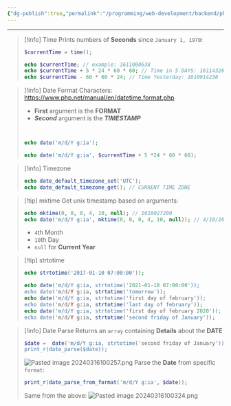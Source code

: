 ```yaml
---
{"dg-publish":true,"permalink":"/programming/web-development/backend/php/01-procedural/07-dates-and-time-zone/01-time/","tags":["programming","php","webdevelopment","backend"],"created":"2024-11-09T11:30:29.846+08:00"}
---
```



--- 




> [!info] Time
> Prints numbers of __Seconds__ since `January 1, 1970`:
> ```php
> $currentTime = time();
> 
> echo $currentTime; // example: 1611000638
> echo $currentTime + 5 * 24 * 60 * 60; // Time in 5 DAYS: 1611432638
> echo $currentTime - 60 * 60 * 24; // Time Yesterday: 1610914238
> 
> ```

>[!info] Date
>Format Characters: https://www.php.net/manual/en/datetime.format.php
>- __First__ argument is the __FORMAT__
>- ___Second___ argument is the ___TIMESTAMP___
>
>```php
>
>
>echo date('m/d/Y g:ia');
>
>echo date('m/d/Y g:ia', $currentTime + 5 *24 * 60 * 60);
>```

> [!info] Timezone
> ```php
> echo date_default_timezone_set('UTC');
> echo date_default_timezone_get(); // CURRENT TIME ZONE
> ```

> [!tip] mktime
> Get unix timestamp based on arguments:
> ```php
>echo mktime(0, 0, 0, 4, 10, null); // 1618027200
>echo date('m/d/Y g:ia', mktime(0, 0, 0, 4, 10, null)); // 4/10/2021 12:00am
> ```
> - `4`th Month
> - `10`th Day
> - `null` for __Current Year__

> [!tip] strtotime
> ```php
> echo strtotime('2017-01-10 07:00:00'));
> 
> echo date('m/d/Y g:ia, strtotime('2021-01-18 07:00:00'));
> echo date('m/d/Y g:ia, strtotime('tomorrow'));
> echo date('m/d/Y g:ia, strtotime('first day of february'));
> echo date('m/d/Y g:ia, strtotime('last day of february'));
> echo date('m/d/Y g:ia, strtotime('first day of february 2020'));
> echo date('m/d/Y g:ia, strtotime('second friday of January'));
> ```

> [!info] Date Parse
> Returns an `array` containing __Details__ about the __DATE__
> ```php
> $date =  date('m/d/Y g:ia, strtotime('second friday of January'));
> print_r(date_parse($date));
> ```
> ![Pasted image 20240316100257.png](/img/user/PROGRAMMING/Web%20Development/Backend/PHP/01%20Procedural/07%20Dates%20&%20Time%20Zone/attachments/Pasted%20image%2020240316100257.png)
> Parse the __Date__ from specific `format`:
> ```php
> print_r(date_parse_from_format('m/d/Y g:ia', $date));
> ```
> Same from the above: 
> ![Pasted image 20240316100324.png](/img/user/PROGRAMMING/Web%20Development/Backend/PHP/01%20Procedural/07%20Dates%20&%20Time%20Zone/attachments/Pasted%20image%2020240316100324.png)

